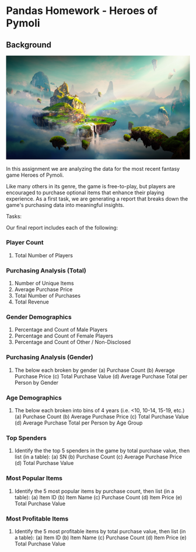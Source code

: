 # Pandas Homework - Heroes of Pymoli

## Background

![Fantasy](Images/Fantasy.png)

In this assignment we are analyzing the data for the most recent fantasy game Heroes of Pymoli.

Like many others in its genre, the game is free-to-play, but players are encouraged to purchase optional items that enhance their playing experience. As a first task, we are generating a report that breaks down the game's purchasing data into meaningful insights.

Tasks:

Our final report includes each of the following:

### Player Count

1. Total Number of Players

### Purchasing Analysis (Total)

1. Number of Unique Items
2. Average Purchase Price
3. Total Number of Purchases
4. Total Revenue

### Gender Demographics

1. Percentage and Count of Male Players
2. Percentage and Count of Female Players
3. Percentage and Count of Other / Non-Disclosed

### Purchasing Analysis (Gender)

1. The below each broken by gender
  (a) Purchase Count
  (b) Average Purchase Price
  (c) Total Purchase Value
  (d) Average Purchase Total per Person by Gender

### Age Demographics

1. The below each broken into bins of 4 years (i.e. &lt;10, 10-14, 15-19, etc.)
  (a) Purchase Count
  (b) Average Purchase Price
  (c) Total Purchase Value
  (d) Average Purchase Total per Person by Age Group

### Top Spenders

1. Identify the the top 5 spenders in the game by total purchase value, then list (in a table):
  (a) SN
  (b) Purchase Count
  (c) Average Purchase Price
  (d) Total Purchase Value

### Most Popular Items

1. Identify the 5 most popular items by purchase count, then list (in a table):
  (a) Item ID
  (b) Item Name
  (c) Purchase Count
  (d) Item Price
  (e) Total Purchase Value

### Most Profitable Items

1. Identify the 5 most profitable items by total purchase value, then list (in a table):
  (a) Item ID
  (b) Item Name
  (c) Purchase Count
  (d) Item Price
  (e) Total Purchase Value